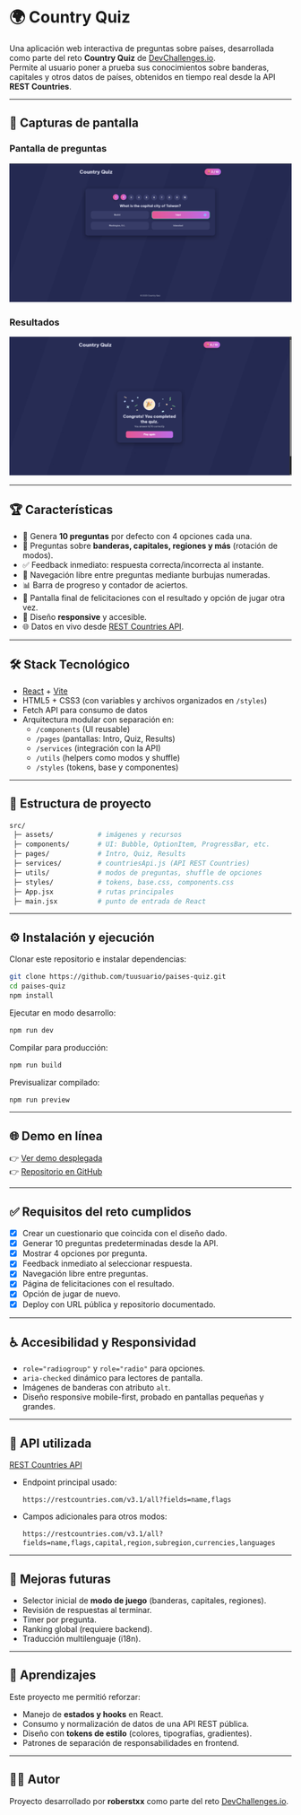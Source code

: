 # 🌍 Country Quiz

Una aplicación web interactiva de preguntas sobre países, desarrollada como parte del reto **Country Quiz** de [DevChallenges.io](https://devchallenges.io/).  
Permite al usuario poner a prueba sus conocimientos sobre banderas, capitales y otros datos de países, obtenidos en tiempo real desde la API **REST Countries**.

---

## 📸 Capturas de pantalla


### Pantalla de preguntas
![Quiz Screenshot](./src/assets/quiz.png)

### Resultados
![Results Screenshot](./src/assets/results.png)

---

## 🏆 Características

- 🎯 Genera **10 preguntas** por defecto con 4 opciones cada una.  
- 🚩 Preguntas sobre **banderas, capitales, regiones y más** (rotación de modos).  
- ✅ Feedback inmediato: respuesta correcta/incorrecta al instante.  
- 🔢 Navegación libre entre preguntas mediante burbujas numeradas.  
- 📊 Barra de progreso y contador de aciertos.  
- 🎉 Pantalla final de felicitaciones con el resultado y opción de jugar otra vez.  
- 📱 Diseño **responsive** y accesible.  
- 🌐 Datos en vivo desde [REST Countries API](https://restcountries.com/).

---

## 🛠️ Stack Tecnológico

- [React](https://react.dev/) + [Vite](https://vitejs.dev/)  
- HTML5 + CSS3 (con variables y archivos organizados en `/styles`)  
- Fetch API para consumo de datos  
- Arquitectura modular con separación en:
  - `/components` (UI reusable)  
  - `/pages` (pantallas: Intro, Quiz, Results)  
  - `/services` (integración con la API)  
  - `/utils` (helpers como modos y shuffle)  
  - `/styles` (tokens, base y componentes)

---

## 📂 Estructura de proyecto

```bash
src/
 ├─ assets/           # imágenes y recursos
 ├─ components/       # UI: Bubble, OptionItem, ProgressBar, etc.
 ├─ pages/            # Intro, Quiz, Results
 ├─ services/         # countriesApi.js (API REST Countries)
 ├─ utils/            # modos de preguntas, shuffle de opciones
 ├─ styles/           # tokens, base.css, components.css
 ├─ App.jsx           # rutas principales
 ├─ main.jsx          # punto de entrada de React
```

---

## ⚙️ Instalación y ejecución

Clonar este repositorio e instalar dependencias:

```bash
git clone https://github.com/tuusuario/paises-quiz.git
cd paises-quiz
npm install
```

Ejecutar en modo desarrollo:

```bash
npm run dev
```

Compilar para producción:

```bash
npm run build
```

Previsualizar compilado:

```bash
npm run preview
```

---

## 🌐 Demo en línea

👉 [Ver demo desplegada](https://country-quiz-pink.vercel.app/https://tu-demo.vercel.app/)  
👉 [Repositorio en GitHub](https://github.com/tuusuario/paises-quiz)

---

## ✅ Requisitos del reto cumplidos

- [x] Crear un cuestionario que coincida con el diseño dado.  
- [x] Generar 10 preguntas predeterminadas desde la API.  
- [x] Mostrar 4 opciones por pregunta.  
- [x] Feedback inmediato al seleccionar respuesta.  
- [x] Navegación libre entre preguntas.  
- [x] Página de felicitaciones con el resultado.  
- [x] Opción de jugar de nuevo.  
- [x] Deploy con URL pública y repositorio documentado.  

---

## ♿ Accesibilidad y Responsividad

- `role="radiogroup"` y `role="radio"` para opciones.  
- `aria-checked` dinámico para lectores de pantalla.  
- Imágenes de banderas con atributo `alt`.  
- Diseño responsive mobile-first, probado en pantallas pequeñas y grandes.  

---

## 📡 API utilizada

[REST Countries API](https://restcountries.com/)  

- Endpoint principal usado:  
  ```
  https://restcountries.com/v3.1/all?fields=name,flags
  ```
- Campos adicionales para otros modos:  
  ```
  https://restcountries.com/v3.1/all?fields=name,flags,capital,region,subregion,currencies,languages
  ```

---

## 🚀 Mejoras futuras

- Selector inicial de **modo de juego** (banderas, capitales, regiones).  
- Revisión de respuestas al terminar.  
- Timer por pregunta.  
- Ranking global (requiere backend).  
- Traducción multilenguaje (i18n).  

---

## 📖 Aprendizajes

Este proyecto me permitió reforzar:
- Manejo de **estados y hooks** en React.  
- Consumo y normalización de datos de una API REST pública.  
- Diseño con **tokens de estilo** (colores, tipografías, gradientes).  
- Patrones de separación de responsabilidades en frontend.  

---

## 👨‍💻 Autor

Proyecto desarrollado por **roberstxx** como parte del reto [DevChallenges.io](https://devchallenges.io/).  

